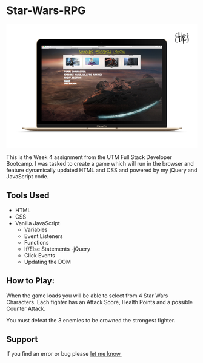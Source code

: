 # Star-Wars-RPG

![Game Preview](StarWarsRPG-HK.png)

This is the Week 4 assignment from the UTM Full Stack Developer Bootcamp. I was tasked to create a game which will run in the browser and feature dynamically updated HTML and CSS and powered by my jQuery and JavaScript code.

## Tools Used

- HTML
- CSS
- Vanilla JavaScript
  - Variables
  - Event Listeners
  - Functions
  - If/Else Statements
    -jQuery
  - Click Events
  - Updating the DOM

## How to Play:

When the game loads you will be able to select from 4 Star Wars Characters. Each fighter has an Attack Score, Health Points and a possible Counter Attack.

You must defeat the 3 enemies to be crowned the strongest fighter.

## Support

If you find an error or bug please [let me know.](https://github.com/CopperCo/Star-Wars-RPG/issues)
